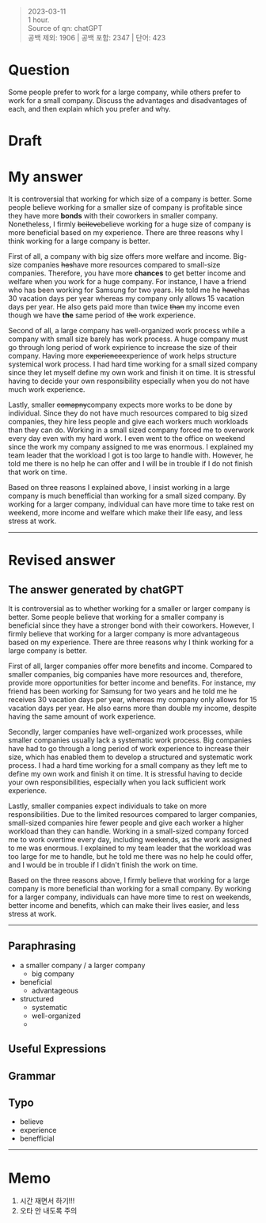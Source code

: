 > 2023-03-11 <br>
> 1 hour. <br>
> Source of qn: chatGPT <br>
> 공백 제외: 1906 | 공백 포함: 2347 | 단어: 423
# Question
Some people prefer to work for a large company, while others prefer to work for a small company. 
Discuss the advantages and disadvantages of each, and then explain which you prefer and why.

# Draft

# My answer
It is controversial that working for which size of a company is better. Some people believe working for a smaller size of company is profitable since they have more **bonds** with their coworkers in smaller company. Nonetheless, I firmly ~~beileve~~believe working for a huge size of company is more beneficial based on my experience. There are three reasons why I think working for a large company is better.

First of all, a company with big size offers more welfare and income. Big-size companies ~~has~~have more resources compared to small-size companies. Therefore, you have more **chances** to get better income and welfare when you work for a huge company. For instance, I have a friend who has been working for Samsung for two years. He told me he ~~have~~has 30 vacation days per year whereas my company only allows 15 vacation days per year. He also gets paid more than twice ~~than~~ my income even though we have **the** same period of ~~the~~ work experience. 
  
Second of all, a large company has well-organized work process while a company with small size barely has work process. A huge company must go through long period of work expirience to increase the size of their company. Having more ~~experience~~experience of work helps structure systemical work process. I had hard time working for a small sized company since they let myself define my own work and finish it on time. It is stressful having to decide your own responsibility especially when you do not have much work experience.

Lastly, smaller ~~comapny~~company expects more works to be done by individual. Since they do not have much resources compared to big sized companies, they hire less people and give each workers much workloads than they can do. Working in a small sized company forced me to overwork every day even with my hard work. I even went to the office on weekend since the work my company assigned to me was enormous. I explained my team leader that the workload I got is too large to handle with. However, he told me there is no help he can offer and I will be in trouble if I do not finish that work on time. 

Based on three reasons I explained above, I insist working in a large company is much benefficial than working for a small sized company. By working for a larger company, individual can have more time to take rest on weekend, more income and welfare which make their life easy, and less stress at work. 

***
# Revised answer
## The answer generated by chatGPT
It is controversial as to whether working for a smaller or larger company is better. Some people believe that working for a smaller company is beneficial since they have a stronger bond with their coworkers. However, I firmly believe that working for a larger company is more advantageous based on my experience. There are three reasons why I think working for a large company is better.

First of all, larger companies offer more benefits and income. Compared to smaller companies, big companies have more resources and, therefore, provide more opportunities for better income and benefits. For instance, my friend has been working for Samsung for two years and he told me he receives 30 vacation days per year, whereas my company only allows for 15 vacation days per year. He also earns more than double my income, despite having the same amount of work experience.

Secondly, larger companies have well-organized work processes, while smaller companies usually lack a systematic work process. Big companies have had to go through a long period of work experience to increase their size, which has enabled them to develop a structured and systematic work process. I had a hard time working for a small company as they left me to define my own work and finish it on time. It is stressful having to decide your own responsibilities, especially when you lack sufficient work experience.

Lastly, smaller companies expect individuals to take on more responsibilities. Due to the limited resources compared to larger companies, small-sized companies hire fewer people and give each worker a higher workload than they can handle. Working in a small-sized company forced me to work overtime every day, including weekends, as the work assigned to me was enormous. I explained to my team leader that the workload was too large for me to handle, but he told me there was no help he could offer, and I would be in trouble if I didn't finish the work on time.

Based on the three reasons above, I firmly believe that working for a large company is more beneficial than working for a small company. By working for a larger company, individuals can have more time to rest on weekends, better income and benefits, which can make their lives easier, and less stress at work.

***
## Paraphrasing
- a smaller company / a larger company
  - big company
- beneficial
  - advantageous
- structured
  - systematic
  - well-organized
  - 
  
## Useful Expressions


## Grammar


## Typo
- believe
- experience
- benefficial
***
# Memo
1. 시간 재면서 하기!!!
2. 오타 안 내도록 주의